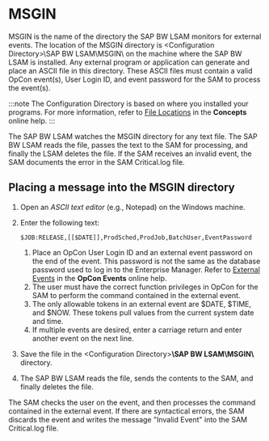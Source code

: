 # MSGIN

MSGIN is the name of the directory the SAP BW LSAM monitors for external events. The location of the MSGIN directory is <Configuration Directory\>\\SAP BW LSAM\\MSGIN\\ on the machine where the SAP BW LSAM is installed. Any external program or application can generate and place an ASCII file in this directory. These ASCII files must contain a valid OpCon event(s), User Login ID, and event password for the SAM to process the event(s).

:::note
The Configuration Directory is based on where you installed your programs. For more information, refer to [File Locations](https://help.smatechnologies.com/opcon/core/latest/Files/Concepts/File%20Locations.htm) in the **Concepts** online help.
:::

The SAP BW LSAM watches the MSGIN directory for any text file. The SAP BW LSAM reads the file, passes the text to the SAM for processing, and finally the LSAM deletes the file. If the SAM receives an invalid event, the SAM documents the error in the SAM Critical.log file.

## Placing a message into the MSGIN directory

1. Open an *ASCII text editor* (e.g., Notepad) on the Windows machine.
2. Enter the following text:

    ```console
    $JOB:RELEASE,[[$DATE]],ProdSched,ProdJob,BatchUser,EventPassword 
    ```

    1. Place an OpCon User Login ID and an external event password on the end of the event. This password is not the same as the database password used to log in to the Enterprise Manager. Refer to [External Events](https://help.smatechnologies.com/opcon/core/latest/Files/OpCon%20Events/Defining%20Events.htm#External) in the **OpCon Events** online help.
    2. The user must have the correct function privileges in OpCon for the SAM to perform the command contained in the external event.
    3. The only allowable tokens in an external event are $DATE, $TIME, and $NOW. These tokens pull values from the current system date and time.
    4. If multiple events are desired, enter a carriage return and enter another event on the next line.
3. Save the file in the <Configuration Directory\>**\\SAP BW LSAM\\MSGIN\\** directory.
4. The SAP BW LSAM reads the file, sends the contents to the SAM, and finally deletes the file.

The SAM checks the user on the event, and then processes the command contained in the external event. If there are syntactical errors, the SAM discards the event and writes the message "Invalid Event" into the SAM Critical.log file.

